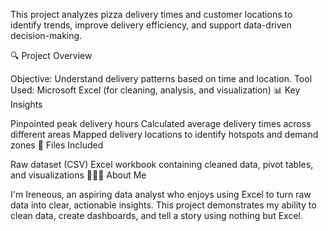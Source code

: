 This project analyzes pizza delivery times and customer locations to identify trends, improve delivery efficiency, and support data-driven decision-making.

🔍 Project Overview

Objective: Understand delivery patterns based on time and location.
Tool Used: Microsoft Excel (for cleaning, analysis, and visualization)
📊 Key Insights

Pinpointed peak delivery hours
Calculated average delivery times across different areas
Mapped delivery locations to identify hotspots and demand zones
📁 Files Included

Raw dataset (CSV)
Excel workbook containing cleaned data, pivot tables, and visualizations
👨🏽‍💻 About Me

I'm Ireneous, an aspiring data analyst who enjoys using Excel to turn raw data into clear, actionable insights. This project demonstrates my ability to clean data, create dashboards, and tell a story using nothing but Excel.
